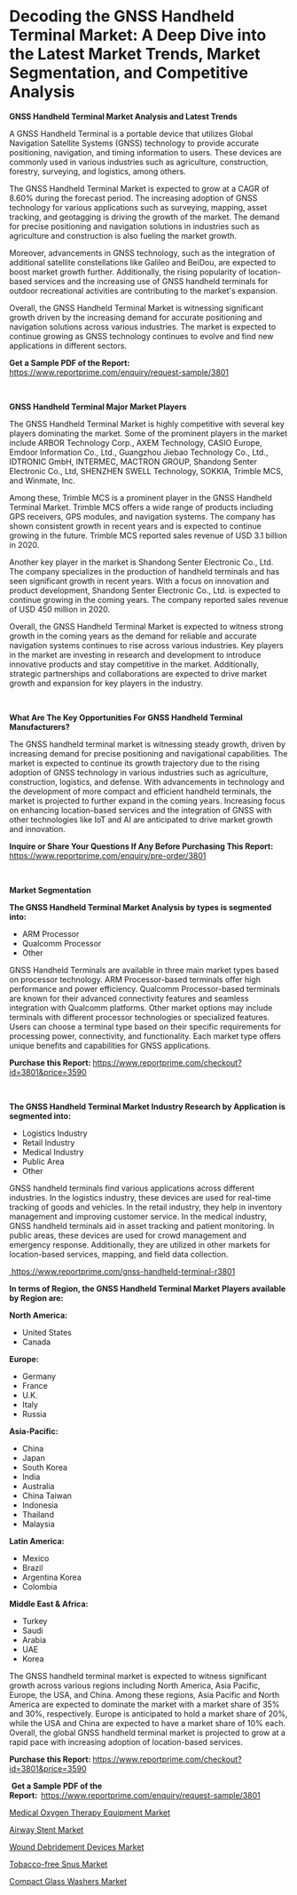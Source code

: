 <p><h1>Decoding the GNSS Handheld Terminal Market: A Deep Dive into the Latest Market Trends, Market Segmentation, and Competitive Analysis</h1></p><p><strong>GNSS Handheld Terminal Market Analysis and Latest Trends</strong></p>
<p><p>A GNSS Handheld Terminal is a portable device that utilizes Global Navigation Satellite Systems (GNSS) technology to provide accurate positioning, navigation, and timing information to users. These devices are commonly used in various industries such as agriculture, construction, forestry, surveying, and logistics, among others.</p><p>The GNSS Handheld Terminal Market is expected to grow at a CAGR of 8.60% during the forecast period. The increasing adoption of GNSS technology for various applications such as surveying, mapping, asset tracking, and geotagging is driving the growth of the market. The demand for precise positioning and navigation solutions in industries such as agriculture and construction is also fueling the market growth.</p><p>Moreover, advancements in GNSS technology, such as the integration of additional satellite constellations like Galileo and BeiDou, are expected to boost market growth further. Additionally, the rising popularity of location-based services and the increasing use of GNSS handheld terminals for outdoor recreational activities are contributing to the market's expansion.</p><p>Overall, the GNSS Handheld Terminal Market is witnessing significant growth driven by the increasing demand for accurate positioning and navigation solutions across various industries. The market is expected to continue growing as GNSS technology continues to evolve and find new applications in different sectors.</p></p>
<p><strong>Get a Sample PDF of the Report:&nbsp;</strong> <a href="https://www.reportprime.com/enquiry/request-sample/3801">https://www.reportprime.com/enquiry/request-sample/3801</a></p>
<p>&nbsp;</p>
<p><strong>GNSS Handheld Terminal Major Market Players</strong></p>
<p><p>The GNSS Handheld Terminal Market is highly competitive with several key players dominating the market. Some of the prominent players in the market include ARBOR Technology Corp., AXEM Technology, CASIO Europe, Emdoor Information Co., Ltd., Guangzhou Jiebao Technology Co., Ltd., IDTRONIC GmbH, INTERMEC, MACTRON GROUP, Shandong Senter Electronic Co., Ltd, SHENZHEN SWELL Technology, SOKKIA, Trimble MCS, and Winmate, Inc.</p><p>Among these, Trimble MCS is a prominent player in the GNSS Handheld Terminal Market. Trimble MCS offers a wide range of products including GPS receivers, GPS modules, and navigation systems. The company has shown consistent growth in recent years and is expected to continue growing in the future. Trimble MCS reported sales revenue of USD 3.1 billion in 2020.</p><p>Another key player in the market is Shandong Senter Electronic Co., Ltd. The company specializes in the production of handheld terminals and has seen significant growth in recent years. With a focus on innovation and product development, Shandong Senter Electronic Co., Ltd. is expected to continue growing in the coming years. The company reported sales revenue of USD 450 million in 2020.</p><p>Overall, the GNSS Handheld Terminal Market is expected to witness strong growth in the coming years as the demand for reliable and accurate navigation systems continues to rise across various industries. Key players in the market are investing in research and development to introduce innovative products and stay competitive in the market. Additionally, strategic partnerships and collaborations are expected to drive market growth and expansion for key players in the industry.</p></p>
<p>&nbsp;</p>
<p><strong>What Are The Key Opportunities For GNSS Handheld Terminal Manufacturers?</strong></p>
<p><p>The GNSS handheld terminal market is witnessing steady growth, driven by increasing demand for precise positioning and navigational capabilities. The market is expected to continue its growth trajectory due to the rising adoption of GNSS technology in various industries such as agriculture, construction, logistics, and defense. With advancements in technology and the development of more compact and efficient handheld terminals, the market is projected to further expand in the coming years. Increasing focus on enhancing location-based services and the integration of GNSS with other technologies like IoT and AI are anticipated to drive market growth and innovation.</p></p>
<p><strong>Inquire or Share Your Questions If Any Before Purchasing This Report:</strong> <a href="https://www.reportprime.com/enquiry/pre-order/3801">https://www.reportprime.com/enquiry/pre-order/3801</a></p>
<p>&nbsp;</p>
<p><strong>Market Segmentation</strong></p>
<p><strong>The GNSS Handheld Terminal Market Analysis by types is segmented into:</strong></p>
<p><ul><li>ARM Processor</li><li>Qualcomm Processor</li><li>Other</li></ul></p>
<p><p>GNSS Handheld Terminals are available in three main market types based on processor technology. ARM Processor-based terminals offer high performance and power efficiency. Qualcomm Processor-based terminals are known for their advanced connectivity features and seamless integration with Qualcomm platforms. Other market options may include terminals with different processor technologies or specialized features. Users can choose a terminal type based on their specific requirements for processing power, connectivity, and functionality. Each market type offers unique benefits and capabilities for GNSS applications.</p></p>
<p><strong>Purchase this Report:&nbsp;</strong><a href="https://www.reportprime.com/checkout?id=3801&price=3590">https://www.reportprime.com/checkout?id=3801&price=3590</a></p>
<p>&nbsp;</p>
<p><strong>The GNSS Handheld Terminal Market Industry Research by Application is segmented into:</strong></p>
<p><ul><li>Logistics Industry</li><li>Retail Industry</li><li>Medical Industry</li><li>Public Area</li><li>Other</li></ul></p>
<p><p>GNSS handheld terminals find various applications across different industries. In the logistics industry, these devices are used for real-time tracking of goods and vehicles. In the retail industry, they help in inventory management and improving customer service. In the medical industry, GNSS handheld terminals aid in asset tracking and patient monitoring. In public areas, these devices are used for crowd management and emergency response. Additionally, they are utilized in other markets for location-based services, mapping, and field data collection.</p></p>
<p><a href="https://www.reportprime.com/gnss-handheld-terminal-r3801">&nbsp;https://www.reportprime.com/gnss-handheld-terminal-r3801</a></p>
<p><strong>In terms of Region, the GNSS Handheld Terminal Market Players available by Region are:</strong></p>
<p>
    <p> <strong> North America: </strong>
        <ul>
            <li>United States</li>
            <li>Canada</li>
        </ul>
        </p> 
    <p> <strong> Europe: </strong>
        <ul>
            <li>Germany</li>
            <li>France</li>
            <li>U.K.</li>
            <li>Italy</li>
            <li>Russia</li>
        </ul>
        </p> 
    <p> <strong> Asia-Pacific: </strong>
        <ul>
            <li>China</li>
            <li>Japan</li>
            <li>South Korea</li>
            <li>India</li>
            <li>Australia</li>
            <li>China Taiwan</li>
            <li>Indonesia</li>
            <li>Thailand</li>
            <li>Malaysia</li>
        </ul>
        </p> 
    <p> <strong> Latin America: </strong>
        <ul>
            <li>Mexico</li>
            <li>Brazil</li>
            <li>Argentina Korea</li>
            <li>Colombia</li>
        </ul>
        </p> 
    <p> <strong> Middle East & Africa: </strong>
        <ul>
            <li>Turkey</li>
            <li>Saudi</li>
            <li>Arabia</li>
            <li>UAE</li>
            <li>Korea</li>
        </ul>
    </p>
    </p>
<p><p>The GNSS handheld terminal market is expected to witness significant growth across various regions including North America, Asia Pacific, Europe, the USA, and China. Among these regions, Asia Pacific and North America are expected to dominate the market with a market share of 35% and 30%, respectively. Europe is anticipated to hold a market share of 20%, while the USA and China are expected to have a market share of 10% each. Overall, the global GNSS handheld terminal market is projected to grow at a rapid pace with increasing adoption of location-based services.</p></p>
<p><strong>Purchase this Report: </strong><a href="https://www.reportprime.com/checkout?id=3801&price=3590">https://www.reportprime.com/checkout?id=3801&price=3590</a></p>
<p>&nbsp;<strong>Get a Sample PDF of the Report:&nbsp;&nbsp;</strong><a href="https://www.reportprime.com/enquiry/request-sample/3801">https://www.reportprime.com/enquiry/request-sample/3801</a></p>
<p><strong></strong></p>
<p><p><a href="https://medium.com/@jewelmohr52/analyzing-medical-oxygen-therapy-equipment-market-dynamics-and-growth-drivers-and-forecasted-for-36cad600a107">Medical Oxygen Therapy Equipment Market</a></p><p><a href="https://www.linkedin.com/pulse/airway-stent-market-research-report-includes-analysis-size-mcz2c">Airway Stent Market</a></p><p><a href="https://issuu.com/reportprime-2/docs/wound-debridement-devices-market-size-2030.pptx">Wound Debridement Devices Market</a></p><p><a href="https://medium.com/@fredyconn_73380/strategic-insights-into-global-tobacco-free-snus-market-trends-2024-2031-covered-in-195-pages-c93b6463a825">Tobacco-free Snus Market</a></p><p><a href="https://www.linkedin.com/pulse/global-compact-glass-washers-market-focus-application-68dec">Compact Glass Washers Market</a></p></p>